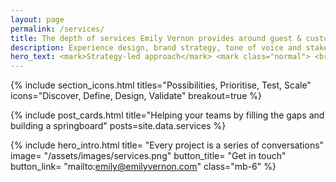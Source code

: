 ```yaml
---
layout: page
permalink: /services/
title: The depth of services Emily Vernon provides around guest & customer experience
description: Experience design, brand strategy, tone of voice and stakeholder management are used to complete projects of varying needs.
hero_text: <mark>Strategy-led approach</mark> <mark class="normal"> <br>& broad toolbox</mark><br><mark>for complex problems</mark>
---
```


{% include section_icons.html 
titles="Possibilities, Prioritise, Test, Scale" 
icons="Discover, Define, Design, Validate" 
breakout=true %}

{% include post_cards.html 
title="Helping your teams by filling the gaps and building a springboard"
posts=site.data.services 
%}


{% include hero_intro.html
title= "Every project is a series of conversations"
image= "/assets/images/services.png"
button_title= "Get in touch" 
button_link= "mailto:emily@emilyvernon.com"
class="mb-6"
%}
